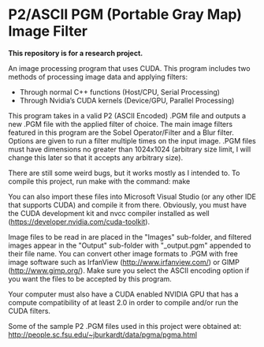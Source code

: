# P2/ASCII PGM (Portable Gray Map) Image Filter
**This repository is for a research project.**

An image processing program that uses CUDA. This program includes two methods of processing image data and applying filters:
-	Through normal C++ functions (Host/CPU, Serial Processing)
-	Through Nvidia’s CUDA kernels (Device/GPU, Parallel Processing)

This program takes in a valid P2 (ASCII Encoded) .PGM file and outputs a new .PGM file with the applied filter of choice. The main image filters featured in this program are the Sobel Operator/Filter and a Blur filter. Options are given to run a filter multiple times on the input image.
.PGM files must have dimensions no greater than 1024x1024 (arbitrary size limit, I will change this later so that it accepts any arbitrary size).

There are still some weird bugs, but it works mostly as I intended to.
To compile this project, run make with the command: make

You can also import these files into Microsoft Visual Studio (or any other IDE that supports CUDA) and compile it from there. Obviously, you must have the CUDA development kit and nvcc compiler installed as well (https://developer.nvidia.com/cuda-toolkit).

Image files to be read in are placed in the "Images" sub-folder, and filtered images appear in the "Output" sub-folder with "_output.pgm" appended to their file name.
You can convert other image formats to .PGM with free image software such as IrfanView (http://www.irfanview.com/) or GIMP (http://www.gimp.org/). Make sure you select the ASCII encoding option if you want the files to be accepted by this program.

Your computer must also have a CUDA enabled NVIDIA GPU that has a compute compatibility of at least 2.0 in order to compile and/or run the CUDA filters.

Some of the sample P2 .PGM files used in this project were obtained at: http://people.sc.fsu.edu/~jburkardt/data/pgma/pgma.html
